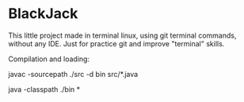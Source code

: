 # BlackJack

This little project made in terminal linux, using git terminal commands, without any IDE. Just for practice git and improve "terminal" skills.

Compilation and loading: 

javac -sourcepath ./src -d bin src/*.java

java -classpath ./bin *
